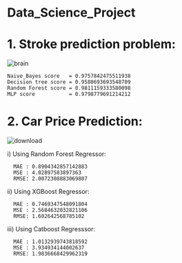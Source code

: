 # Data_Science_Project
# 1. Stroke prediction problem:
![brain](https://user-images.githubusercontent.com/77626222/141261640-8f46c38e-973e-4365-980d-75175cc8845d.jpg)


    Naive_Bayes score   = 0.9757842475511938
    Decision tree score = 0.9580693693548709
    Random Forest score = 0.9811159333580098 
    MLP score           = 0.9798779691214212
  
# 2. Car Price Prediction:
![download](https://user-images.githubusercontent.com/77626222/141260960-7f2708c9-7ac6-4223-bd9c-83661e6e92ab.png)

  i) Using Random Forest Regressor:
  
      MAE : 0.8904342857142883
      MSE : 4.02897583897363
      RMSE: 2.0072308883069807
      
  ii) Using XGBoost Regressor:
  
      MAE : 0.7469347548091804
      MSE : 2.5684632032821106
      RMSE: 1.602642568785102
      
  iii) Using Catboost Regresssor:
  
      MAE : 1.0132939743818592
      MSE : 3.934934144002637
      RMSE: 1.9836668429962319
